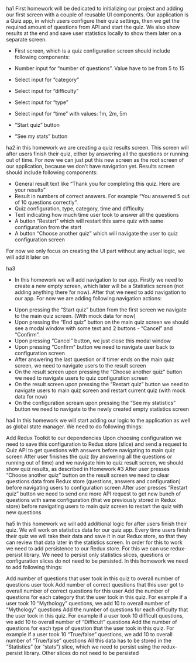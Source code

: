 ha1
First homework will be dedicated to initializing our project and adding our first screen with a couple of reusable UI components. Our application is a Quiz app, in which users configure their quiz settings, then we get the required amount of questions from API and start the quiz. We also show results at the end and save user statistics locally to show them later on a separate screen.

+ First screen, which is a quiz configuration screen should include following components:

+ Number input for “number of questions”. Value have to be from 5 to 15
+ Select input for “category”
+ Select input for “difficulty”
+ Select input for “type”
+ Select input for “time” with values: 1m, 2m, 5m
+ “Start quiz” button
+ “See my stats” button

ha2
in this homework we are creating a quiz results screen. This screen will after users finish their quiz, either by answering all the questions or running out of time. For now we can just put this new screen as the root screen of our application, because we don’t have navigation yet. Results screen should include following components:

+ General result text like “Thank you for completing this quiz. Here are your results”
+ Result in numbers of correct answers. For example “You answered 5 out of 10 questions correctly”.
+ Quiz configuration, type, category, time and difficulty
+ Text indicating how much time user took to answer all the questions
+ A button “Restart” which will restart this same quiz with same configuration from the start
+ A button “Choose another quiz” which will navigate the user to quiz configuration screen

For now we only focus on creating the UI part without any actual logic, we will add it later on

ha3
+ In this homework we will add navigation to our app. Firstly we need to create a new empty screen, which later will be a Statistics screen (not adding anything there for now). After that we need to add navigation to our app. For now we are adding following navigation actions:

- Upon pressing the “Start quiz” button from the first screen we navigate to the main quiz screen. (With mock data for now)
- Upon pressing the “End quiz” button on the main quiz screen we should see a modal window with some text and 2 buttons - “Cancel” and “Confirm”.
- Upon pressing “Cancel” button, we just close this modal window
- Upon pressing “Confirm” button we need to navigate user back to configuration screen
- After answering the last question or if timer ends on the main quiz screen, we need to navigate users to the result screen
- On the result screen upon pressing the “Choose another quiz” button we need to navigate users to quiz configuration screen
- On the result screen upon pressing the “Restart quiz” button we need to navigate users to main quiz screen and restart current quiz (with mock data for now)
- On the configuration scream upon pressing the “See my statistics” button we need to navigate to the newly created empty statistics screen

ha4
In this homework we will start adding our logic to the application as well as global state manager. We need to do following things:

Add Redux Toolkit to our dependencies
Upon choosing configuration we need to save this configuration to Redux store (slice) and send a request to Quiz API to get questions with answers before navigating to main quiz screen
After user finishes the quiz (by answering all the questions or running out of time) and we navigate him to quiz result screen, we should show quiz results, as described in Homework #3
After user presses “Choose another quiz” button on the result screen we need to clear questions data from Redux store (questions, answers and configuration) before navigating users to configuration screen
After user presses “Restart quiz” button we need to send one more API request to get new bunch of questions with same configuration (that we previously stored in Redux store) before navigating users to main quiz screen to restart the quiz with new questions

ha5
In this homework we will add additional logic for after users finish their quiz. We will work on statistics data for our quiz app. Every time users finish their quiz we will take their data and save it in our Redux store, so that they can review that data later in the statistics screen. In order for this to work we need to add persistence to our Redux store. For this we can use redux-persist library. We need to persist only statistics slices, questions or configuration slices do not need to be persisted. In this homework we need to add following things:

Add number of questions that user took in this quiz to overall number of questions user took
Add number of correct questions that this user got to overall number of correct questions for this user
Add the number of questions for each category that the user took in this quiz. For example if a user took 10 “Mythology” questions, we add 10 to overall number of “Mythology” questions
Add the number of questions for each difficulty that the user took in this quiz. For example if a user took 10 difficult questions, we add 10 to overall number of “Difficult” questions
Add the number of questions for each type of question that the user took in this quiz. For example if a user took 10 “True/false” questions, we add 10 to overall number of “True/false” questions
All this data has to be stored in the “Statistics” (or “stats”) slice, which we need to persist using the redux-persist library. Other slices do not need to be persisted